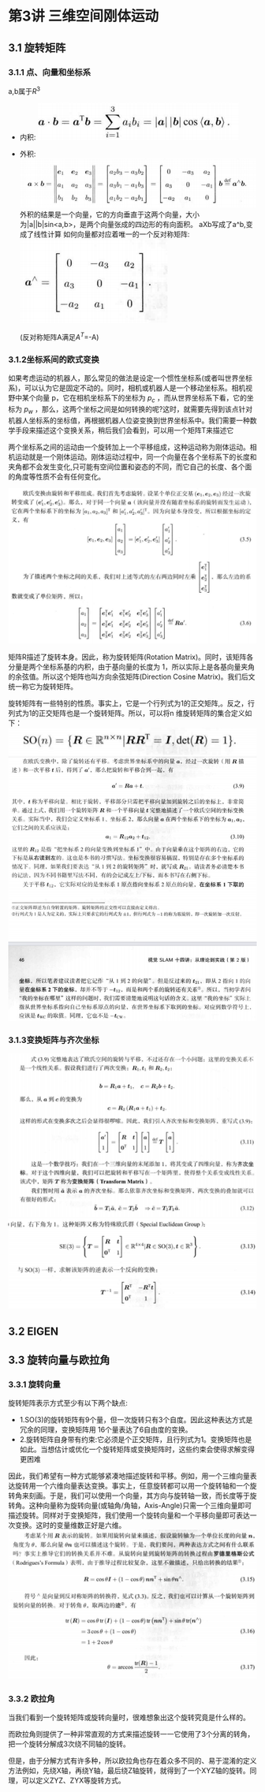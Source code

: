 # 第3讲 三维空间刚体运动
## 3.1 旋转矩阵
### 3.1.1 点、向量和坐标系
a,b属于${R}^{3}$
* 内积:
  ![](./formula1.png)
* 外积:
  ![](./formula2.png)
  外积的结果是一个向量，它的方向垂直于这两个向量，大小为|a||b|sin<a,b>，是两个向量张成的四边形的有向面积。
  aXb写成了a^b,变成了线性计算
  如何向量都对应着唯一的一个反对称矩阵:
   ![](./formula3.png)
  
  (反对称矩阵A满足${A}^{T}$=-A)
    
### 3.1.2坐标系间的欧式变换

如果考虑运动的机器人，那么常见的做法是设定一个惯性坐标系(或者叫世界坐标系)，可以认为它是固定不动的。同时，相机或机器人是一个移动坐标系。相机视野中某个向量 p，它在相机坐标系下的坐标为  ${p}_{c}$ ，而从世界坐标系下看，它的坐标为 ${p}_{w}$ ，那么，这两个坐标之间是如何转换的呢?这时，就需要先得到该点针对机器人坐标系的坐标值，再根据机器人位姿变换到世界坐标系中。我们需要一种数学手段来描述这个变换关系，稍后我们会看到，可以用一个矩阵T来描述它

两个坐标系之间的运动由一个旋转加上一个平移组成，这种运动称为刚体运动。相机运动就是一个刚体运动。刚体运动过程中，同一个向量在各个坐标系下的长度和夹角都不会发生变化,只可能有空间位置和姿态的不同，而它自己的长度、各个面的角度等性质不会有任何变化。

![](./313.png)

矩阵R描述了旋转本身。因此，称为旋转矩阵(Rotation Matrix)。同时，该矩阵各分量是两个坐标系基的内积，由于基向量的长度为 1，所以实际上是各基向量夹角的余弦值。所以这个矩阵也叫方向余弦矩阵(Direction Cosine Matrix)。我们后文统一称它为旋转矩阵。

旋转矩阵有一些特别的性质。事实上，它是一个行列式为1的正交矩阵,。反之，行列式为1的正交矩阵也是一个旋转矩阵。所以，可以将n 维旋转矩阵的集合定义如下：
![](./f4.png)
![](./314.png)
### 3.1.3变换矩阵与齐次坐标
![](./3131.png)
![](./f5.png)
## 3.2 EIGEN
## 3.3 旋转向量与欧拉角
### 3.3.1 旋转向量
旋转矩阵表示方式至少有以下两个缺点:
* 1.SO(3)的旋转矩阵有9个量，但一次旋转只有3个自度。因此这种表达方式是冗余的同理，变换矩阵用 16个量表达了6自由度的变换。
* 2.旋转矩阵自身带有约束:它必须是个正交矩阵，且行列式为1。变换矩阵也是如此。当想估计或优化一个旋转矩阵或变换矩阵时，这些约束会使得求解变得更困难
 
因此，我们希望有一种方式能够紧凑地描述旋转和平移。例如，用一个三维向量表达旋转用一个六维向量表达变换。事实上，任意旋转都可以用一个旋转轴和一个旋转角来刻画。于是，我们可以使用一个向量，其方向与旋转轴一致，而长度等于旋转角。这种向量称为旋转向量(或轴角/角轴，Axis-Angle)只需一个三维向量即可描述旋转。同样对于变换矩阵，我们使用一个旋转向量和一个平移向量即可表达一次变换。这时的变量维数正好是六维。
![](./f6.png)
### 3.3.2 欧拉角
当我们看到一个旋转矩阵或旋转向量时，很难想象出这个旋转究竟是什么样的。

而欧拉角则提供了一种非常直观的方式来描述旋转一一它使用了3个分离的转角，把一个旋转分解成3次绕不同轴的旋转。

但是，由于分解方式有许多种，所以欧拉角也存在着众多不同的、易于混淆的定义方法例如，先绕X轴，再绕Y轴，最后绕Z轴旋转，就得到了一个XYZ轴的旋转。同理，可以定义ZYZ、ZYX等旋转方式。
